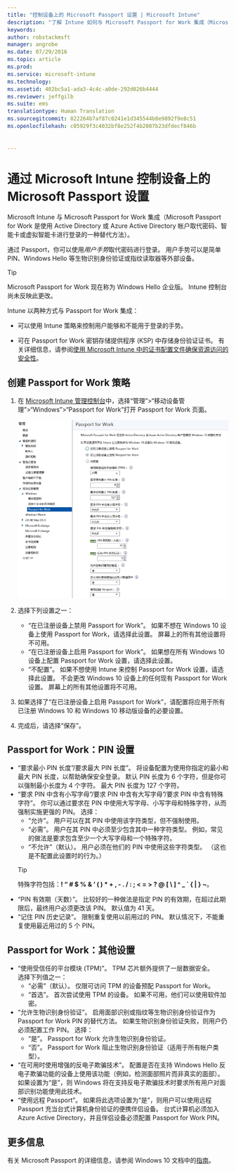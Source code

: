 ```yaml
---
title: "控制设备上的 Microsoft Passport 设置 | Microsoft Intune"
description: "了解 Intune 如何与 Microsoft Passport for Work 集成（Microsoft Passport for Work 是使用 Active Directory 或 Azure Active Directory 帐户取代密码、智能卡或虚拟智能卡进行登录的一种替代方法）。"
keywords: 
author: robstackmsft
manager: angrobe
ms.date: 07/29/2016
ms.topic: article
ms.prod: 
ms.service: microsoft-intune
ms.technology: 
ms.assetid: 402bc5a1-ada3-4c4c-a0de-292d026b4444
ms.reviewer: jeffgilb
ms.suite: ems
translationtype: Human Translation
ms.sourcegitcommit: 822264b7af87c0241e1d345544b8e9892f9e8c51
ms.openlocfilehash: c05929f3c4032bf8e252f4b2087b23dfdecf846b


---
```


# 通过 Microsoft Intune 控制设备上的 Microsoft Passport 设置
Microsoft Intune 与 Microsoft Passport for Work 集成（Microsoft Passport for Work 是使用 Active Directory 或 Azure Active Directory 帐户取代密码、智能卡或虚拟智能卡进行登录的一种替代方法）。

通过 Passport，你可以使用*用户手势*取代密码进行登录。 用户手势可以是简单 PIN、Windows Hello 等生物识别身份验证或指纹读取器等外部设备。

>[!TIP]
>Microsoft Passport for Work 现在称为 Windows Hello 企业版。 Intune 控制台尚未反映此更改。

Intune 以两种方式与 Passport for Work 集成：

-   可以使用 Intune 策略来控制用户能够和不能用于登录的手势。

-   可在 Passport for Work 密钥存储提供程序 (KSP) 中存储身份验证证书。 有关详细信息，请参阅[使用 Microsoft Intune 中的证书配置文件确保资源访问的安全性](secure-resource-access-with-certificate-profiles.md)。

## 创建 Passport for Work 策略

1.  在 [Microsoft Intune 管理控制台](https://manage.microsoft.com)中，选择“管理”&gt;“移动设备管理”&gt;“Windows”&gt;“Passport for Work”打开 Passport for Work 页面。

    ![Passport for Work 页面](../media/passport.png)

2.  选择下列设置之一：
    - “在已注册设备上禁用 Passport for Work”。 如果不想在 Windows 10 设备上使用 Passport for Work，请选择此设置。 屏幕上的所有其他设置将不可用。
    - “在已注册设备上启用 Passport for Work”。 如果想在所有 Windows 10 设备上配置 Passport for Work 设置，请选择此设置。
    - “不配置”。 如果不想使用 Intune 来控制 Passport for Work 设置，请选择此设置。 不会更改 Windows 10 设备上的任何现有 Passport for Work 设置。 屏幕上的所有其他设置将不可用。
3.  如果选择了“在已注册设备上启用 Passport for Work”，请配置将应用于所有已注册 Windows 10 和 Windows 10 移动版设备的必要设置。
4.  完成后，请选择“保存”。

## Passport for Work：PIN 设置


- “要求最小 PIN 长度”/要求最大 PIN 长度”。 将设备配置为使用你指定的最小和最大 PIN 长度，以帮助确保安全登录。 默认 PIN 长度为 6 个字符，但是你可以强制最小长度为 4 个字符。 最大 PIN 长度为 127 个字符。
- “要求 PIN 中含有小写字母”/要求 PIN 中含有大写字母”/要求 PIN 中含有特殊字符”。 你可以通过要求在 PIN 中使用大写字母、小写字母和特殊字符，从而强制实施更强的 PIN。 选择：
    - “允许”。 用户可以在其 PIN 中使用该字符类型，但不强制使用。
    - “必需”。 用户在其 PIN 中必须至少包含其中一种字符类型。 例如，常见的做法是要求包含至少一个大写字母和一个特殊字符。
    - “不允许”（默认）。 用户必须在他们的 PIN 中使用这些字符类型。 （这也是不配置此设置时的行为。）
    > [!TIP]
    > 特殊字符包括：**! “ # $ % &amp; ‘ ( ) &#42; + , - . / : ; &lt; = &gt; ? @ [ \ ] ^ _ &#96; { &#124; } ~**。
- “PIN 有效期（天数）”。 比较好的一种做法是指定 PIN 的有效期，在超过此期限后，最终用户必须更改该 PIN。 默认值为 41 天。
- “记住 PIN 历史记录”。 限制重复使用以前用过的 PIN。 默认情况下，不能重复使用最近用过的 5 个 PIN。


## Passport for Work：其他设置

- “使用受信任的平台模块 (TPM)”。 TPM 芯片额外提供了一层数据安全。<br>选择下列值之一：
    - “必需”（默认）。 仅限可访问 TPM 的设备预配 Passport for Work。
    - “首选”。 首次尝试使用 TPM 的设备。 如果不可用，他们可以使用软件加密。
- “允许生物识别身份验证”。 启用面部识别或指纹等生物识别身份验证作为 Passport for Work PIN 的替代方法。 如果生物识别身份验证失败，则用户仍必须配置工作 PIN。 选择：
    - “是”。 Passport for Work 允许生物识别身份验证。
    - “否”。 Passport for Work 阻止生物识别身份验证（适用于所有帐户类型）。
- “在可用时使用增强的反电子欺骗技术”。 配置是否在支持 Windows Hello 反电子欺骗功能的设备上使用该功能（例如，检测面部照片而非真实的面部）。<br>如果设置为“是”，则 Windows 将在支持反电子欺骗技术时要求所有用户对面部识别功能使用此技术。
- “使用远程 Passport”。 如果将此选项设置为“是”，则用户可以使用远程 Passport 充当台式计算机身份验证的便携伴侣设备。 台式计算机必须加入 Azure Active Directory，并且伴侣设备必须配置 Passport for Work PIN。

## 更多信息
有关 Microsoft Passport 的详细信息，请参阅 Windows 10 文档中的[指南](https://technet.microsoft.com/library/mt589441.aspx)。



<!--HONumber=Aug16_HO1-->


